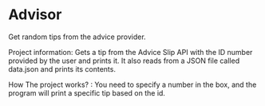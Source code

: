 # Advisor

Get random tips from the advice provider.

Project information: Gets a tip from the Advice Slip API with the ID number provided by the user and prints it. It also reads from a JSON file called data.json and prints its contents. 

How The project works? : You need to specify a number in the box, and the program will print a specific tip based on the id.

